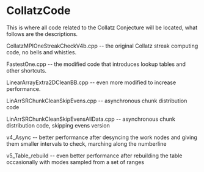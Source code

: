 # CollatzCode
This is where all code related to the Collatz Conjecture will be located, what follows are the descriptions.

CollatzMPIOneStreakCheckV4b.cpp -- the original Collatz streak computing code, no bells and whistles.

FastestOne.cpp -- the modified code that introduces lookup tables and other shortcuts.

LinearArrayExtra2DCleanBB.cpp -- even more modified to increase performance.

LinArrSRChunkCleanSkipEvens.cpp -- asynchronous chunk distribution code

LinArrSRChunkCleanSkipEvensAllData.cpp -- asynchronous chunk distribution code, skipping evens version

v4_Async -- better performance after desyncing the work nodes and giving them smaller intervals to check, marching along the numberline

v5_Table_rebuild -- even better performance after rebuilding the table occasionally with modes sampled from a set of ranges
